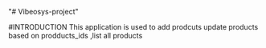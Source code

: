 "# Vibeosys-project" 

#INTRODUCTION
This application is used to add prodcuts update products based on prodducts_ids ,list all products
